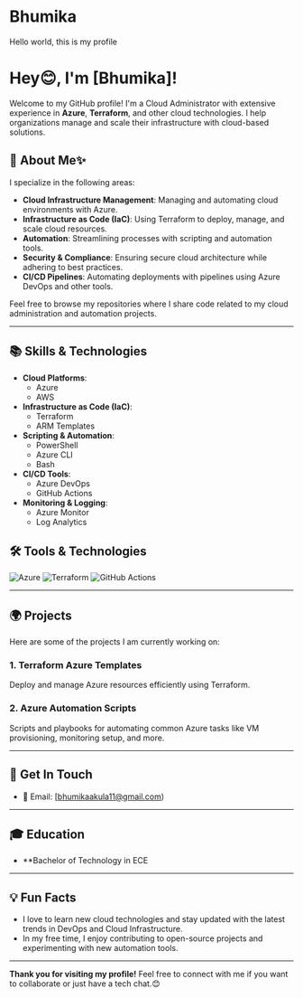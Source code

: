 # Bhumika
Hello world, this is my profile
# Hey😊, I'm [Bhumika]!

Welcome to my GitHub profile! I'm a Cloud Administrator with extensive experience in **Azure**, **Terraform**, and other cloud technologies. I help organizations manage and scale their infrastructure with cloud-based solutions.

## 💼 About Me✨

I specialize in the following areas:

- **Cloud Infrastructure Management**: Managing and automating cloud environments with Azure.
- **Infrastructure as Code (IaC)**: Using Terraform to deploy, manage, and scale cloud resources.
- **Automation**: Streamlining processes with scripting and automation tools.
- **Security & Compliance**: Ensuring secure cloud architecture while adhering to best practices.
- **CI/CD Pipelines**: Automating deployments with pipelines using Azure DevOps and other tools.

Feel free to browse my repositories where I share code related to my cloud administration and automation projects.

---

## 📚 Skills & Technologies

- **Cloud Platforms**:
  - Azure
  - AWS
- **Infrastructure as Code (IaC)**:
  - Terraform
  - ARM Templates
- **Scripting & Automation**:
  - PowerShell
  - Azure CLI
  - Bash
- **CI/CD Tools**:
  - Azure DevOps
  - GitHub Actions
- **Monitoring & Logging**:
  - Azure Monitor
  - Log Analytics

## 🛠️ Tools & Technologies

![Azure](https://img.shields.io/badge/Azure-0089D6?style=for-the-badge&logo=azure&logoColor=white) 
![Terraform](https://img.shields.io/badge/Terraform-7B42BC?style=for-the-badge&logo=terraform&logoColor=white)
![GitHub Actions](https://img.shields.io/badge/GitHub_Actions-2088FF?style=for-the-badge&logo=github-actions&logoColor=white)

---

## 🌍 Projects

Here are some of the projects I am currently working on:

### 1. **Terraform Azure Templates**  
Deploy and manage Azure resources efficiently using Terraform.  


### 2. **Azure Automation Scripts**  
Scripts and playbooks for automating common Azure tasks like VM provisioning, monitoring setup, and more.  

---
## 📩 Get In Touch
- 📧 Email: [bhumikaakula11@gmail.com)  

---

## 🎓 Education 

- **Bachelor of Technology in ECE 

---

## 💡 Fun Facts

- I love to learn new cloud technologies and stay updated with the latest trends in DevOps and Cloud Infrastructure.
- In my free time, I enjoy contributing to open-source projects and experimenting with new automation tools.

---

**Thank you for visiting my profile!** Feel free to connect with me if you want to collaborate or just have a tech chat.😊

